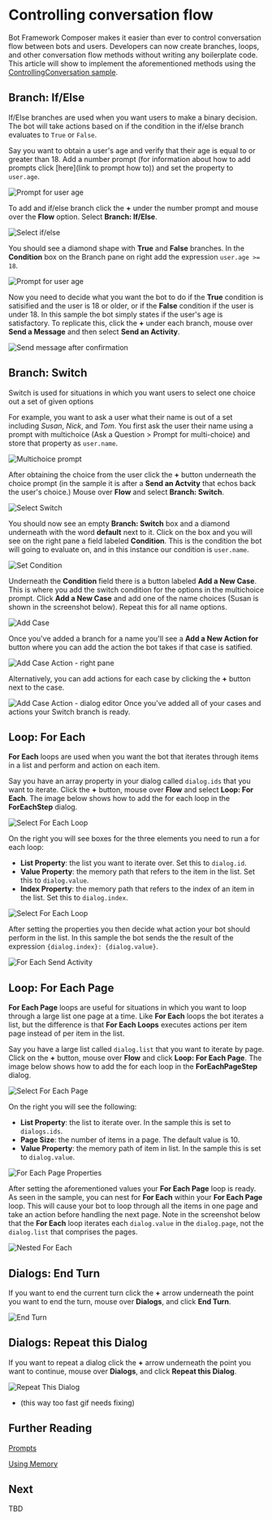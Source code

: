 <!---
Comments are from pieces written that may be useful in other
how to articles that don't need explaining here.
- mainly pertain to prompts/setting up properties
-->


# Controlling conversation flow
Bot Framework Composer makes it easier than ever to control conversation flow between bots and users. Developers can now create branches, loops, and other conversation flow methods without writing any boilerplate code. This article will show to implement the aforementioned methods using the [ControllingConversation sample](https://github.com/microsoft/BotFramework-Composer/tree/master/SampleBots/ControllingConversation).

## Branch: If/Else
If/Else branches are used when you want users to make a binary decision. The bot will take actions based on if the condition in the if/else branch evaluates to `True` or `False`.

Say you want to obtain a user's age and verify that their age is equal to or greater than 18. Add a number prompt (for information about how to add prompts click [here](link to prompt how to)) and set the property to `user.age`. 

![Prompt for user age](./media/controlling-conversation-flow/ifelse-userage.png) 

<!---You start by prompting the user for their age. Click the **+** button underneath the trigger in your dialog and mouse over **Ask a Question**. Click **Prompt for number** and set the name of the **property** to `user.age`.-->

To add and if/else branch click the **+** under the number prompt and mouse over the **Flow** option. Select **Branch: If/Else**.

![Select if/else](./media/controlling-conversation-flow/ifelse-flow-ifelse.png) 

You should see a diamond shape with **True** and **False** branches. In the **Condition** box on the Branch pane on right add the expression `user.age >= 18`.

![Prompt for user age](./media/controlling-conversation-flow/ifelse-age18.png) 

Now you need to decide what you want the bot to do if the **True** condition is satisified and the user is 18 or older, or if the **False** condition if the user is under 18. In this sample the bot simply states if the user's age is satisfactory. To replicate this, click the **+** under each branch, mouse over **Send a Message** and then select **Send an Activity**.

![Send message after confirmation](./media/controlling-conversation-flow/ifelse-sendmessage.png)

## Branch: Switch
Switch is used for situations in which you want users to select one choice out a set of given options

For example, you want to ask a user what their name is out of a set including *Susan*, *Nick*, and *Tom*. You first ask the user their name using a prompt with multichoice (Ask a Question > Prompt for multi-choice) and store that property as `user.name`.

![Multichoice prompt](./media/controlling-conversation-flow/switch-multichoice-prompt.png) 

After obtaining the choice from the user click the **+** button underneath the choice prompt (in the sample it is after a **Send an Actvity** that echos back the user's choice.) Mouse over **Flow** and select **Branch: Switch**.

![Select Switch](./media/controlling-conversation-flow/switch-select-switch.png) 

 You should now see an empty **Branch: Switch** box and a diamond underneath with the word **default** next to it. Click on the box and you will see on the right pane a field labeled **Condition**. This is the condition the bot will going to evaluate on, and in this instance our condition is `user.name`.

 ![Set Condition](./media/controlling-conversation-flow/switch-username.png)

 Underneath the **Condition** field there is a button labeled **Add a New Case**. This is where you add the switch condition for the options in the multichoice prompt. Click **Add a New Case** and add one of the name choices (Susan is shown in the screenshot below). Repeat this for all name options.

![Add Case](./media/controlling-conversation-flow/switch-addcase.gif)

Once you've added a branch for a name you'll see a **Add a New Action for <name>** button where you can add the action the bot takes if that case is satified.

![Add Case Action - right pane](./media/controlling-conversation-flow/switch-sendmessage-case.png)

Alternatively, you can add actions for each case by clicking the **+** button next to the case.

![Add Case Action - dialog editor](./media/controlling-conversation-flow/switch-sendmessage-case-plus.png)
 Once you've added all of your cases and actions your Switch branch is ready. 

## Loop: For Each
**For Each** loops are used when you want the bot that iterates through items in a list and perform and action on each item.
<!---
To create a new list click the **+** arrow, mouse over **Memory manipulation**, and select **Initialize a Property**.
<img>

On the right side you will see boxes for Property and Type. Add the name of your property (`dialogs.list` in this sample) and set the **Type** to **array**.
<img>

Now you need to add items to the list. Click the **+** button, mouse over **Memory manipulation** and select **Edit an Array Property**.
<img>

 On the right you will see **Change Type**, **Array Property**, **Result Property**, and **Value of the Item**. Set the change type to **Push** since you want to add items to the list, the **Array Property** to `dialogs.id` since this is the list you are iterating over, and the **Value of the Item** to what you want added to the list. **Value of the Item**.
 -->

Say you have an array property in your dialog called `dialog.ids` that you want to iterate. Click the **+** button, mouse over **Flow** and select **Loop: For Each**. The image below shows how to add the for each loop in the **ForEachStep** dialog.

![Select For Each Loop](./media/controlling-conversation-flow/foreach-select-foreach.png)

 On the right you will see boxes for the three elements you need to run a for each loop:
 - **List Property**: the list you want to iterate over. Set this to `dialog.id`.
 - **Value Property**: the memory path that refers to the item in the list. Set this to `dialog.value`.
 - **Index Property**: the memory path that refers to the index of an item in the list. Set this to `dialog.index`. 

![Select For Each Loop](./media/controlling-conversation-flow/foreach-list-properties.png)

 After setting the properties you then decide what action your bot should perform in the list. In this sample the bot sends the the result of the expression `{dialog.index}: {dialog.value}`.

![For Each Send Activity](./media/controlling-conversation-flow/foreach-sendactivity.png)

## Loop: For Each Page
**For Each Page** loops are useful for situations in which you want to loop through a large list one page at a time. Like **For Each** loops the bot iterates a list, but the difference is that **For Each Loops** executes actions per item page instead of per item in the list.

Say you have a large list called `dialog.list` that you want to iterate by page. Click on the **+** button, mouse over **Flow** and click **Loop: For Each Page**. The image below shows how to add the for each loop in the **ForEachPageStep** dialog.

![Select For Each Page](./media/controlling-conversation-flow/foreachpage-select-foreachpage.png)

On the right you will see the following:
- **List Property**: the list to iterate over. In the sample this is set to `dialogs.ids`.
- **Page Size**: the number of items in a page. The default value is 10.
- **Value Property**: the memory path of item in list. In the sample this is set to `dialog.value`.

![For Each Page Properties](./media/controlling-conversation-flow/foreachpage-setproperties.png)


After setting the aforementioned values your **For Each Page** loop is ready. As seen in the sample, you can nest for **For Each** within your **For Each Page** loop. This will cause your bot to loop through all the items in one page and take an action before handling the next page. Note in the screenshot below that the **For Each** loop iterates each `dialog.value` in the `dialog.page`, not the `dialog.list` that comprises the pages.

![Nested For Each](./media/controlling-conversation-flow/foreachpage-nested-foreach.png)


## Dialogs: End Turn
If you want to end the current turn click the **+** arrow underneath the point you want to end the turn, mouse over **Dialogs**, and click **End Turn**.

![End Turn](./media/controlling-conversation-flow/endturn.gif)

## Dialogs: Repeat this Dialog
If you want to repeat a dialog click the **+** arrow underneath the point you want to continue, mouse over **Dialogs**, and click **Repeat this Dialog**.

![Repeat This Dialog](./media/controlling-conversation-flow/repeatdialog.gif)
- (this way too fast gif needs fixing)

## Further Reading
[Prompts]()

[Using Memory]()

## Next
TBD

<!---
handle unknown intent
handle conversation update
handle a dialog event
-->

